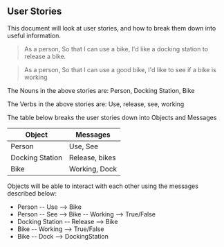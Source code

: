 ## User Stories

This document will look at user stories, and how to break them down into useful information.

>As a person,
>So that I can use a bike,
>I'd like a docking station to release a bike.

>As a person,
>So that I can use a good bike,
>I'd like to see if a bike is working

The Nouns in the above stories are: Person, Docking Station, Bike

The Verbs in the above stories are: Use, release, see, working


The table below breaks the user stories down into Objects and Messages

Object | Messages
--- | ---
Person | Use, See
Docking Station | Release, bikes
Bike | Working, Dock


Objects will be able to interact with each other using the messages described below:
* Person -- Use --> Bike
* Person -- See --> Bike -- Working --> True/False
* Docking Station -- Release --> Bike
* Bike -- Working --> True/False
* Bike -- Dock --> DockingStation
